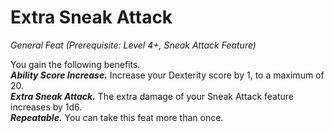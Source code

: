 # Extra Sneak Attack
*General Feat (Prerequisite: Level 4+, Sneak Attack Feature)*

You gain the following benefits.  
***Ability Score Increase.*** Increase your Dexterity score by 1, to a maximum of 20.  
***Extra Sneak Attack.*** The extra damage of your Sneak Attack feature increases by 1d6.  
***Repeatable.*** You can take this feat more than once.